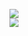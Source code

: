 [![](https://img.shields.io/badge/Made%20With-Github%20Spray-lightgrey.svg?style=for-the-badge&logo=github)](https://github.com/Annihil/github-spray#23938)  
[![](https://i.imgur.com/2DrTn0Z.gif)](https://github.com/Annihil/github-spray)